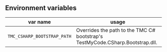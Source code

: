 ## Environment variables

| var name                    | usage                                                                         |
| --------------------------- | ----------------------------------------------------------------------------- |
| `TMC_CSHARP_BOOTSTRAP_PATH` | Overrides the path to the TMC C# bootstrap's TestMyCode.CSharp.Bootstrap.dll. |
